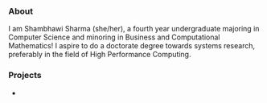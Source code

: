 ### About
I am Shambhawi Sharma (she/her), a fourth year undergraduate majoring in Computer Science and minoring in Business and Computational Mathematics! I aspire to do a doctorate degree towards systems research, preferably in the field of High Performance Computing.

### Projects
* 

<!--
**mochiiten9158/mochiiten9158** is a ✨ _special_ ✨ repository because its `README.md` (this file) appears on your GitHub profile.

Here are some ideas to get you started:

- 🔭 I’m currently working on ...
- 🌱 I’m currently learning ...
- 👯 I’m looking to collaborate on ...
- 🤔 I’m looking for help with ...
- 💬 Ask me about ...
- 📫 How to reach me: ...
- 😄 Pronouns: ...
- ⚡ Fun fact: ...
-->
